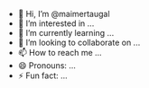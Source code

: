 - 👋 Hi, I’m @maimertaugal
- 👀 I’m interested in ...
- 🌱 I’m currently learning ...
- 💞️ I’m looking to collaborate on ...
- 📫 How to reach me ...
- 😄 Pronouns: ...
- ⚡ Fun fact: ...

<!---
maimertaugal/maimertaugal is a ✨ special ✨ repository because its `README.md` (this file) appears on your GitHub profile.
You can click the Preview link to take a look at your changes.
--->
